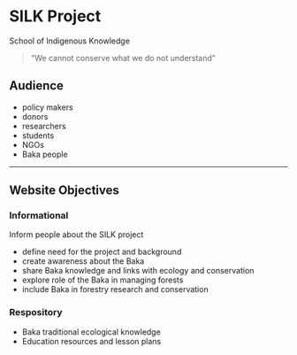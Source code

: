 # SILK Project
School of Indigenous Knowledge

> “We cannot conserve what we do not understand”

## Audience
- policy makers
- donors
- researchers
- students
- NGOs
- Baka people

---

## Website Objectives
### Informational
Inform people about the SILK project
- define need for the project and background
- create awareness about the Baka
- share Baka knowledge and links with ecology and conservation 
- explore role of the Baka in managing forests
- include Baka in forestry research and conservation

### Respository
- Baka traditional ecological knowledge
- Education resources and lesson plans
